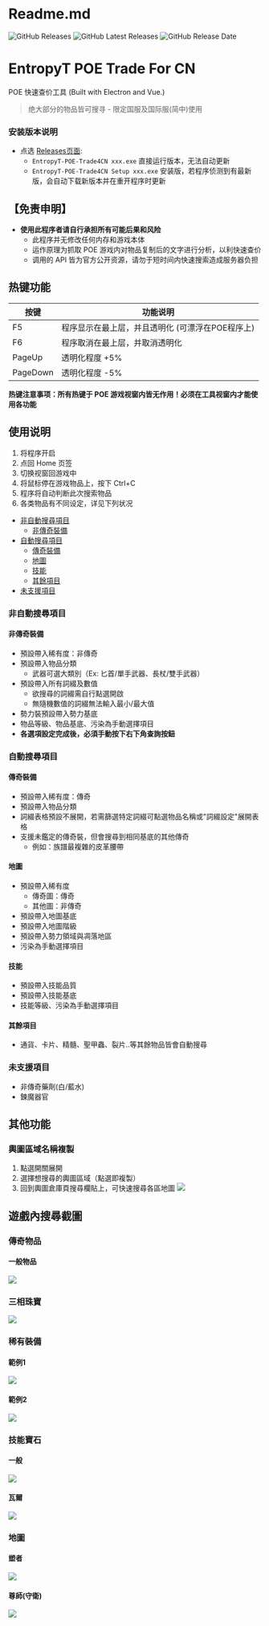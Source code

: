 # Readme.md

![GitHub Releases](https://img.shields.io/github/downloads/EntropyT/EntropyT-POE-Trade4CN/total)
![GitHub Latest Releases](https://img.shields.io/github/downloads/EntropyT/EntropyT-POE-Trade4CN/latest/total)
![GitHub Release Date](https://img.shields.io/github/release-date/EntropyT/EntropyT-POE-Trade4CN)

# EntropyT POE Trade For CN
POE 快速查价工具 (Built with Electron and Vue.)
> 绝大部分的物品皆可搜寻 - 限定国服及国际服(简中)使用 

### 安装版本说明
* 点选 [Releases页面](https://github.com/EntropyT/EntropyT-POE-Trade4CN/releases):
    * `EntropyT-POE-Trade4CN xxx.exe` 直接运行版本，无法自动更新
    * `EntropyT-POE-Trade4CN Setup xxx.exe` 安装版，若程序侦测到有最新版，会自动下载新版本并在重开程序时更新

## 【免责申明】
* **使用此程序者请自行承担所有可能后果和风险**
  * 此程序并无修改任何内存和游戏本体
  * 运作原理为抓取 POE 游戏内对物品复制后的文字进行分析，以利快速查价
  * 调用的 API 皆为官方公开资源，请勿于短时间内快速搜索造成服务器负担
 
## 热键功能
| 按键 | 功能说明 | 
| --- | --- | 
| F5 | 程序显示在最上层，并且透明化 (可漂浮在POE程序上) | 
| F6 | 程序取消在最上层，并取消透明化 | 
| PageUp   | 透明化程度 +5% | 
| PageDown | 透明化程度 -5% | 

**热键注意事项：所有热键于 POE 游戏视窗内皆无作用！必须在工具视窗内才能使用各功能**

## 使用说明
1. 将程序开启
2. 点回 Home 页签
3. 切换视窗回游戏中
4. 将鼠标停在游戏物品上，按下 Ctrl+C 
5. 程序将自动判断此次搜索物品
6. 各类物品有不同设定，详见下列状况

- [非自動搜尋項目](#非自動搜尋項目)
    - [非傳奇裝備](#非傳奇裝備)
- [自動搜尋項目](#自動搜尋項目)
    - [傳奇裝備](#傳奇裝備)
    - [地圖](#地圖)
    - [技能](#技能)
    - [其餘項目](#其餘項目)
- [未支援項目](#未支援項目)

### 非自動搜尋項目

#### 非傳奇裝備
* 預設帶入稀有度：非傳奇
* 預設帶入物品分類
    * 武器可選大類別（Ex: 匕首/單手武器、長杖/雙手武器）
* 預設帶入所有詞綴及數值
    * 欲搜尋的詞綴需自行點選開啟
    * 無隨機數值的詞綴無法輸入最小/最大值
* 勢力裝預設帶入勢力基底
* 物品等級、物品基底、污染為手動選擇項目
* **各選項設定完成後，必須手動按下右下角查詢按鈕**

### 自動搜尋項目

#### 傳奇裝備
* 預設帶入稀有度：傳奇
* 預設帶入物品分類
* 詞綴表格預設不展開，若需篩選特定詞綴可點選物品名稱或"詞綴設定"展開表格
* 支援未鑑定的傳奇裝，但會搜尋到相同基底的其他傳奇
    * 例如：族譜最複雜的皮革腰帶

#### 地圖
* 預設帶入稀有度
    * 傳奇圖：傳奇
    * 其他圖：非傳奇
* 預設帶入地圖基底
* 預設帶入地圖階級
* 預設帶入勢力領域與凋落地區
* 污染為手動選擇項目

#### 技能
* 預設帶入技能品質
* 預設帶入技能基底
* 技能等級、污染為手動選擇項目

#### 其餘項目
* 通貨、卡片、精髓、聖甲蟲、裂片..等其餘物品皆會自動搜尋

### 未支援項目
* 非傳奇藥劑(白/藍水)
* 鍊魔器官

## 其他功能

### 輿圖區域名稱複製
1. 點選開關展開
2. 選擇想搜尋的輿圖區域（點選即複製）
3. 回到輿圖倉庫頁搜尋欄貼上，可快速搜尋各區地圖
![](https://i.imgur.com/loaymoI.png)

## 遊戲內搜尋截圖
### 傳奇物品
#### 一般物品
![](https://i.imgur.com/KlsWdZl.jpg)
### 三相珠寶
![](https://i.imgur.com/tTW2UUm.jpg)

### 稀有裝備
#### 範例1
![](https://i.imgur.com/bQpIr9H.png)
#### 範例2
![](https://i.imgur.com/BSM3Cu9.jpg)

### 技能寶石
#### 一般
![](https://i.imgur.com/DSdGJwz.png)
#### 瓦爾
![](https://i.imgur.com/DFDmXF6.jpg)

### 地圖
#### 塑者
![](https://i.imgur.com/XWD8aCS.png)
#### 尊師(守衛)
![](https://i.imgur.com/1NrkPjP.png)
